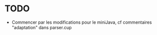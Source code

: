 # TODO

- Commencer par les modifications pour le miniJava, cf commentaires "adaptation" dans parser.cup